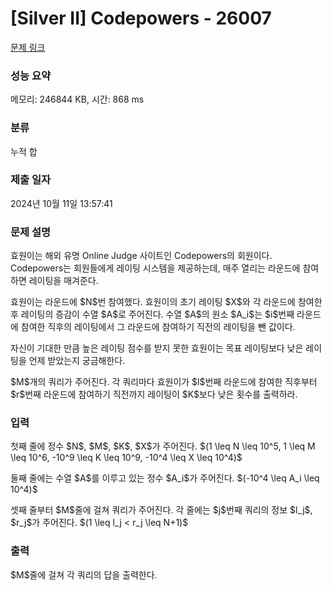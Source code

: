 # [Silver II] Codepowers - 26007 

[문제 링크](https://www.acmicpc.net/problem/26007) 

### 성능 요약

메모리: 246844 KB, 시간: 868 ms

### 분류

누적 합

### 제출 일자

2024년 10월 11일 13:57:41

### 문제 설명

<p>효원이는 해외 유명 Online Judge 사이트인 Codepowers의 회원이다. Codepowers는 회원들에게 레이팅 시스템을 제공하는데, 매주 열리는 라운드에 참여하면 레이팅을 매겨준다.</p>

<p>효원이는 라운드에 $N$번 참여했다. 효원이의 초기 레이팅 $X$와 각 라운드에 참여한 후 레이팅의 증감이 수열 $A$로 주어진다. 수열 $A$의 원소 $A_i$는 $i$번째 라운드에 참여한 직후의 레이팅에서 그 라운드에 참여하기 직전의 레이팅을 뺀 값이다.</p>

<p>자신이 기대한 만큼 높은 레이팅 점수를 받지 못한 효원이는 목표 레이팅보다 낮은 레이팅을 언제 받았는지 궁금해한다.</p>

<p>$M$개의 쿼리가 주어진다. 각 쿼리마다 효원이가 $l$번째 라운드에 참여한 직후부터 $r$번째 라운드에 참여하기 직전까지 레이팅이 $K$보다 낮은 횟수를 출력하라.</p>

### 입력 

 <p>첫째 줄에 정수 $N$, $M$, $K$, $X$가 주어진다. $(1 \leq N \leq 10^5, 1 \leq M \leq 10^6, -10^9 \leq K \leq 10^9, -10^4 \leq X \leq 10^4)$</p>

<p>둘째 줄에는 수열 $A$를 이루고 있는 정수 $A_i$가 주어진다. $(-10^4 \leq A_i \leq 10^4)$</p>

<p>셋째 줄부터 $M$줄에 걸쳐 쿼리가 주어진다. 각 줄에는 $j$번째 쿼리의 정보 $l_j$, $r_j$가 주어진다. $(1 \leq l_j < r_j \leq N+1)$</p>

### 출력 

 <p>$M$줄에 걸쳐 각 쿼리의 답을 출력한다.</p>


